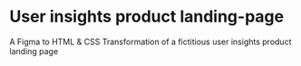 # User insights product landing-page
A Figma to HTML &amp; CSS Transformation of a fictitious user insights product landing page
